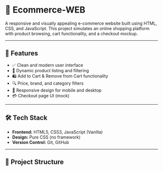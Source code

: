 # 🛒 Ecommerce-WEB

A responsive and visually appealing e-commerce website built using HTML, CSS, and JavaScript. This project simulates an online shopping platform with product browsing, cart functionality, and a checkout mockup.

---

## 🚀 Features

- ✅ Clean and modern user interface
- 👕 Dynamic product listing and filtering
- 🛍 Add to Cart & Remove from Cart functionality
- 🔍 Price, brand, and category filters
- 📱 Responsive design for mobile and desktop
- 💳 Checkout page UI (mock)

---

## 🛠 Tech Stack

- **Frontend:** HTML5, CSS3, JavaScript (Vanilla)
- **Design:** Pure CSS (no framework)
- **Version Control:** Git, GitHub

---

## 📁 Project Structure

